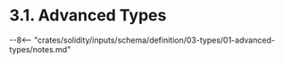 <!-- This file is generated automatically by infrastructure scripts. Please don't edit by hand. -->

# 3.1. Advanced Types

--8<-- "crates/solidity/inputs/schema/definition/03-types/01-advanced-types/notes.md"
